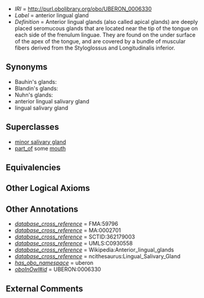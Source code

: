  * *IRI* = http://purl.obolibrary.org/obo/UBERON_0006330
 * *Label* = anterior lingual gland
 * *Definition* = Anterior lingual glands (also called apical glands) are deeply placed seromucous glands that are located near the tip of the tongue on each side of the frenulum linguae. They are found on the under surface of the apex of the tongue, and are covered by a bundle of muscular fibers derived from the Styloglossus and Longitudinalis inferior.

## Synonyms

 * Bauhin's glands:
 * Blandin's glands:
 * Nuhn's glands:
 * anterior lingual salivary gland
 * lingual salivary gland

## Superclasses

 * [minor salivary gland](../../UBERON/30/UBERON_0001830.md)
 * [part_of](../../BFO/50/BFO_0000050.md) some [mouth](../../UBERON/65/UBERON_0000165.md)

## Equivalencies


## Other Logical Axioms


## Other Annotations

 * *[database_cross_reference](../../ef/oboInOwl#hasDbXref.md)* = FMA:59796
 * *[database_cross_reference](../../ef/oboInOwl#hasDbXref.md)* = MA:0002701
 * *[database_cross_reference](../../ef/oboInOwl#hasDbXref.md)* = SCTID:362179003
 * *[database_cross_reference](../../ef/oboInOwl#hasDbXref.md)* = UMLS:C0930558
 * *[database_cross_reference](../../ef/oboInOwl#hasDbXref.md)* = Wikipedia:Anterior_lingual_glands
 * *[database_cross_reference](../../ef/oboInOwl#hasDbXref.md)* = ncithesaurus:Lingual_Salivary_Gland
 * *[has_obo_namespace](../../ce/oboInOwl#hasOBONamespace.md)* = uberon
 * *[oboInOwl#id](../../id/oboInOwl#id.md)* = UBERON:0006330

## External Comments

